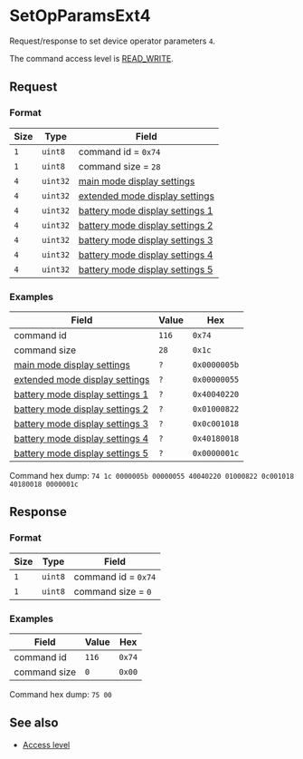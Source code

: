 # SetOpParamsExt4

Request/response to set device operator parameters `4`.

The command access level is [READ_WRITE](../basics.md#command-access-level).


## Request

### Format

| Size | Type     | Field                                                                    |
| ---- | -------- | ------------------------------------------------------------------------ |
| `1`  | `uint8`  | command id = `0x74`                                                      |
| `1`  | `uint8`  | command size = `28`                                                      |
| `4`  | `uint32` | [main mode display settings](./GetOpParamsExt4.md#display-settings)      |
| `4`  | `uint32` | [extended mode display settings](./GetOpParamsExt4.md#display-settings)  |
| `4`  | `uint32` | [battery mode display settings 1](./GetOpParams.md#display-settings-1)   |
| `4`  | `uint32` | [battery mode display settings 2](./GetOpParams.md#display-settings-2)   |
| `4`  | `uint32` | [battery mode display settings 3](./GetOpParams.md#display-settings-3)   |
| `4`  | `uint32` | [battery mode display settings 4](./GetOpParams.md#display-settings-4)   |
| `4`  | `uint32` | [battery mode display settings 5](./GetOpParamsExt4.md#display-settings) |

### Examples

<table>
  <thead>
    <tr>
      <th>Field</th>
      <th>Value</th>
      <th>Hex</th>
    </tr>
  </thead>
  <tbody>
    <tr>
      <td>command id</td>
      <td><code>116</code></td>
      <td><code>0x74</code></td>
    </tr>
    <tr>
      <td>command size</td>
      <td><code>28</code></td>
      <td><code>0x1c</code></td>
    </tr>
    <tr>
      <td><a href="#display-settings">main mode display settings</a></td>
      <td><code>?</code></td>
      <td><code>0x0000005b</code></td>
    </tr>
    <tr>
      <td><a href="#display-settings">extended mode display settings</a></td>
      <td><code>?</code></td>
      <td><code>0x00000055</code></td>
    </tr>
    <tr>
      <td><a href="./GetOpParams.md#display-settings-1">battery mode display settings 1</a></td>
      <td><code>?</code></td>
      <td><code>0x40040220</code></td>
    </tr>
    <tr>
      <td><a href="./GetOpParams.md#display-settings-2">battery mode display settings 2</a></td>
      <td><code>?</code></td>
      <td><code>0x01000822</code></td>
    </tr>
    <tr>
      <td><a href="./GetOpParams.md#display-settings-3">battery mode display settings 3</a></td>
      <td><code>?</code></td>
      <td><code>0x0c001018</code></td>
    </tr>
    <tr>
      <td><a href="./GetOpParams.md#display-settings-4">battery mode display settings 4</a></td>
      <td><code>?</code></td>
      <td><code>0x40180018</code></td>
    </tr>
    <tr>
      <td><a href="#display-settings">battery mode display settings 5</a></td>
      <td><code>?</code></td>
      <td><code>0x0000001c</code></td>
    </tr>
  </tbody>
</table>

Command hex dump: `74 1c 0000005b 00000055 40040220 01000822 0c001018 40180018 0000001c`


## Response

### Format

| Size | Type    | Field               |
| ---- | ------- | ------------------- |
| `1`  | `uint8` | command id = `0x74` |
| `1`  | `uint8` | command size = `0`  |

### Examples

| Field        | Value | Hex    |
| ------------ | ----- | ------ |
| command id   | `116` | `0x74` |
| command size | `0`   | `0x00` |

Command hex dump: `75 00`


## See also

* [Access level](../basics.md#command-access-level)
